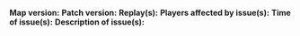 <!--
Thank you for giving feedback to Gem TD+.

If you are reporting a bug or other issue, please adhere to the following
template. Ensure any information you provide is both accurate and clear. When
referencing a replay provide either a link to a game played on a bot or attach
it directly as part of a ZIP file.

If you are submitting something else, simply delete the template and proceed.
-->

__Map version:__
__Patch version:__
__Replay(s):__
__Players affected by issue(s):__
__Time of issue(s):__
__Description of issue(s):__
